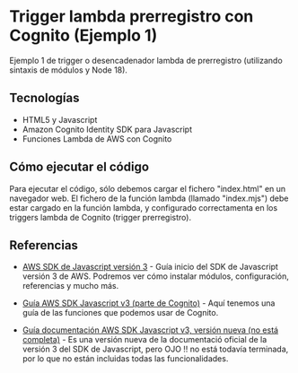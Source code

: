 # Trigger lambda prerregistro con Cognito (Ejemplo 1) 

Ejemplo 1 de trigger o desencadenador lambda de prerregistro (utilizando sintaxis de módulos y Node 18).


## Tecnologías 

* HTML5 y Javascript
* Amazon Cognito Identity SDK para Javascript
* Funciones Lambda de AWS con Cognito


## Cómo ejecutar el código

Para ejecutar el código, sólo debemos cargar el fichero "index.html" en un navegador web. El fichero de la función lambda (llamado "index.mjs") debe estar cargado en la función lambda, y configurado correctamenta en los triggers lambda de Cognito (trigger prerregistro).


## Referencias

- [AWS SDK de Javascript versión 3](https://docs.aws.amazon.com/AWSJavaScriptSDK/v3/latest/) - Guía inicio del SDK de Javascript versión 3 de AWS. Podremos ver cómo instalar módulos, configuración, referencias y mucho más.

- [Guía AWS SDK Javascript v3 (parte de Cognito)](https://docs.aws.amazon.com/AWSJavaScriptSDK/v3/latest/clients/client-cognito-identity-provider) - Aquí tenemos una guía de las funciones que podemos usar de Cognito.

- [Guía documentación AWS SDK Javascript v3, versión nueva (no está completa)](https://docs.aws.amazon.com/AWSJavaScriptSDK/v3/latest/preview/client/cognito-identity-provider) - Es una versión nueva de la documentació oficial de la versión 3 del SDK de Javascript, pero OJO !! no está todavía terminada, por lo que no están incluidas todas las funcionalidades.



